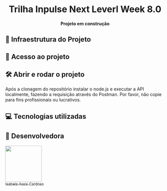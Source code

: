 <h1 align="center">  Trilha Inpulse Next Leverl Week 8.0 </h1>


  <h4 align="center"> 
      Projeto em construção 
</h4>

##  :mag_right: Infraestrutura do Projeto


## 📁 Acesso ao projeto


## 🛠️ Abrir e rodar o projeto

Após a clonagem do repositório instalar o node.js e executar a API localmente, fazendo a requisição através do Postman. Por favor, não copie para fins profissionais ou lucrativos.

## :computer: Tecnologias utilizadas

  
 
##  :woman: Desenvolvedora
 
 [<img src="https://avatars.githubusercontent.com/u/66324902?v=4" width=115><br><sub>Isabela Assis Cardoso</sub>](https://github.com/IsabelaAC) 
